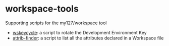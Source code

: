 # workspace-tools
Supporting scripts for the my127/workspace tool

* [wskeycycle](wskeycycle/): a script to rotate the Development Environment Key
* [attrib-finder](attrib-finder/): a script to list all the attributes declared in a Workspace file
